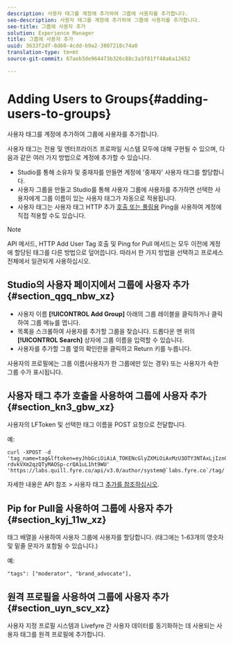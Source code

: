 ```yaml
---
description: 사용자 태그를 계정에 추가하여 그룹에 사용자를 추가합니다.
seo-description: 사용자 태그를 계정에 추가하여 그룹에 사용자를 추가합니다.
seo-title: 그룹에 사용자 추가
solution: Experience Manager
title: 그룹에 사용자 추가
uuid: 3633f2df-8d60-4cdd-b9a2-3807218c74a0
translation-type: tm+mt
source-git-commit: 67aeb3de964473b326c88c3a3f81ff48a6a12652

---
```



# Adding Users to Groups{#adding-users-to-groups}

사용자 태그를 계정에 추가하여 그룹에 사용자를 추가합니다.

사용자 태그는 전용 및 엔터프라이즈 프로파일 시스템 모두에 대해 구현될 수 있으며, 다음과 같은 여러 가지 방법으로 계정에 추가할 수 있습니다.

* Studio를 통해 소유자 및 중재자를 만들면 계정에 '중재자' 사용자 태그를 할당합니다.
* 사용자 그룹을 만들고 Studio를 통해 사용자 그룹에 사용자를 추가하면 선택한 사용자에게 그룹 이름이 있는 사용자 태그가 자동으로 적용됩니다.
* 사용자 태그는 사용자 태그 HTTP 추가 [호출 또는 풀링용](https://api.livefyre.com/docs#add-user-tag) Ping을 사용하여 계정에 직접 적용할 수도 있습니다.

>[!NOTE]
>
>API 메서드, HTTP Add User Tag 호출 및 Ping for Pull 메서드는 모두 이전에 계정에 할당된 태그를 다른 방법으로 덮어씁니다. 따라서 한 가지 방법을 선택하고 프로세스 전체에서 일관되게 사용하십시오.

## Studio의 사용자 페이지에서 그룹에 사용자 추가 {#section_qgq_nbw_xz}

* 사용자 이름 **[!UICONTROL Add Group]** 아래의 그룹 레이블을 클릭하거나 클릭하여 그룹 메뉴를 엽니다.
* 목록을 스크롤하여 사용자를 추가할 그룹을 찾습니다. 드롭다운 맨 위의 **[!UICONTROL Search]** 상자에 그룹 이름을 입력할 수 있습니다.
* 사용자를 추가할 그룹 옆의 확인란을 클릭하고 Return 키를 누릅니다.

사용자의 프로필에는 그룹 이름(사용자가 한 그룹에만 있는 경우) 또는 사용자가 속한 그룹 수가 표시됩니다.

## 사용자 태그 추가 호출을 사용하여 그룹에 사용자 추가 {#section_kn3_gbw_xz}

사용자의 LFToken 및 선택한 태그 이름을 POST 요청으로 전달합니다.

예:

```
curl -XPOST -d 'tag_name=tag&lftoken=eyJhbGciOiAiA_TOKENcGlyZXMiOiAxMzU3OTY3NTAxLjIzn0.KoyXUVCavt-rdvkVXm2qzQTyMAOSp-crQA1uL1ht9WU' 'https://labs.quill.fyre.co/api/v3.0/author/system@`labs.fyre.co`/tag/'
```


자세한 내용은 API 참조 &gt; 사용자 태그 [추가를 참조하십시오](https://api.livefyre.com/docs/apis/by-category/user-management#operation=urn:livefyre:apis:quill:operations:api:v3.0:author:tags:method=post).

## Pip for Pull을 사용하여 그룹에 사용자 추가 {#section_kyj_11w_xz}

태그 배열을 사용하여 사용자 그룹에 사용자를 할당합니다. (태그에는 1-63개의 영숫자 및 밑줄 문자가 포함될 수 있습니다.)

예:

```
"tags": ["moderator", "brand_advocate"],
```

## 원격 프로필을 사용하여 그룹에 사용자 추가 {#section_uyn_scv_xz}

사용자 지정 프로필 시스템과 Livefyre 간 사용자 데이터를 동기화하는 데 사용되는 사용자 태그를 원격 프로필에 추가합니다.
